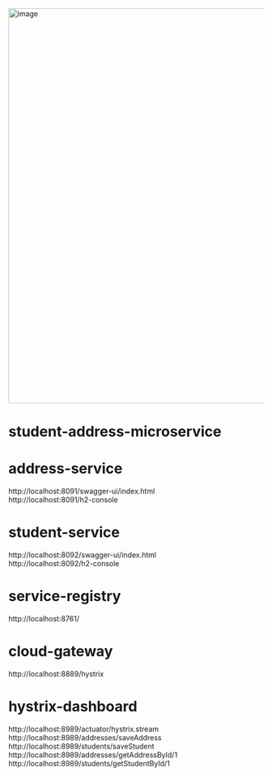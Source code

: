 <img width="780" alt="image" src="https://github.com/swapanGit/student-address-microservice/assets/47151255/12aea558-8a92-4aa8-bcbb-19068a5eb0e3">

# student-address-microservice
# address-service
http://localhost:8091/swagger-ui/index.html </br>
http://localhost:8091/h2-console </br>
# student-service
http://localhost:8092/swagger-ui/index.html </br>
http://localhost:8092/h2-console </br>
# service-registry
http://localhost:8761/ </br>
# cloud-gateway
http://localhost:8889/hystrix </br>
# hystrix-dashboard
http://localhost:8989/actuator/hystrix.stream </br>
http://localhost:8989/addresses/saveAddress </br>
http://localhost:8989/students/saveStudent </br>
http://localhost:8989/addresses/getAddressById/1 </br>
http://localhost:8989/students/getStudentById/1 </br>
